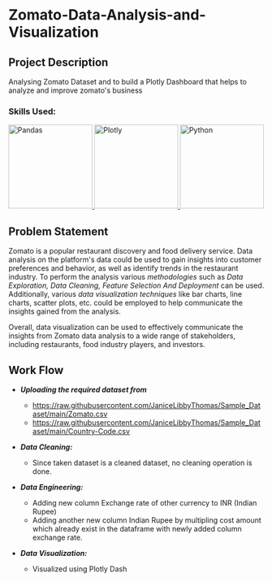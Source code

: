 # Zomato-Data-Analysis-and-Visualization

## Project Description

Analysing Zomato Dataset and to build a Plotly Dashboard that helps to analyze and improve zomato's business 

### Skills Used:

<a href="https://pandas.pydata.org/docs/reference/index.html">
<img alt="Pandas" src="https://upload.wikimedia.org/wikipedia/commons/thumb/e/ed/Pandas_logo.svg/2560px-Pandas_logo.svg.png" width="165"/>
</a>
<a href="https://plotly.com/python-api-reference/">
<img alt="Plotly" src="https://upload.wikimedia.org/wikipedia/commons/thumb/8/8a/Plotly-logo.png/1200px-Plotly-logo.png" width="165"/>
</a>
<a href="https://docs.python.org/3/c-api/index.html">
<img alt="Python" src="https://www.python.org/static/community_logos/python-logo-master-v3-TM.png" width="165"/>
</a>


## Problem Statement
 
Zomato is a popular restaurant discovery and food delivery service. Data
analysis on the platform's data could be used to gain insights into customer
preferences and behavior, as well as identify trends in the restaurant industry.
To perform the analysis various _methodologies_ such as _Data Exploration, Data
Cleaning, Feature Selection And Deployment_ can be used. Additionally, various
_data visualization techniques_ like bar charts, line charts, scatter plots, etc. could
be employed to help communicate the insights gained from the
analysis.

Overall, data visualization can be used to effectively communicate the
insights from Zomato data analysis to a wide range of stakeholders, including
restaurants, food industry players, and investors.

## Work Flow

- _**Uploading the required dataset from**_
   - https://raw.githubusercontent.com/JaniceLibbyThomas/Sample_Dataset/main/Zomato.csv
   - https://raw.githubusercontent.com/JaniceLibbyThomas/Sample_Dataset/main/Country-Code.csv
   
- _**Data Cleaning:**_
  - Since taken dataset is a cleaned dataset, no cleaning operation is done.

- _**Data Engineering:**_
  - Adding new column Exchange rate of other currency to INR (Indian Rupee)
  - Adding another new column Indian Rupee by multipling cost amount which already exist in the dataframe with newly added column exchange rate.
  
- _**Data Visualization:**_
  - Visualized using Plotly Dash
